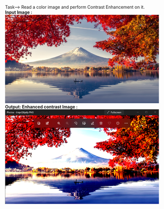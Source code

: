 Task--> Read a color image and perform Contrast Enhancement on it.
<br />
**Input Image :**
![](img.jpg)
<br />
**Output: Enhanced contrast Image :**
![](Output_img.png)
<br />
